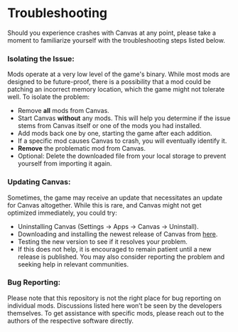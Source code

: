 # Troubleshooting

Should you experience crashes with Canvas at any point, please take a moment to familiarize yourself with the troubleshooting steps listed below.

### Isolating the Issue:

Mods operate at a very low level of the game's binary. While most mods are designed to be future-proof, there is a possibility that a mod could be patching an incorrect memory location, which the game might not tolerate well. To isolate the problem:

- Remove **all** mods from Canvas.
- Start Canvas **without** any mods. This will help you determine if the issue stems from Canvas itself or one of the mods you had installed.
- Add mods back one by one, starting the game after each addition.
- If a specific mod causes Canvas to crash, you will eventually identify it.
- **Remove** the problematic mod from Canvas.
- Optional: Delete the downloaded file from your local storage to prevent yourself from importing it again.

### Updating Canvas:

Sometimes, the game may receive an update that necessitates an update for Canvas altogether. While this is rare, and Canvas might not get optimized immediately, you could try:

- Uninstalling Canvas (Settings -> Apps -> Canvas -> Uninstall).
- Downloading and installing the newest release of Canvas from [here](https://github.com/RomanChamelo/Canvas-Open-Source/releases).
- Testing the new version to see if it resolves your problem.
- If this does not help, it is encouraged to remain patient until a new release is published. You may also consider reporting the problem and seeking help in relevant communities.

### Bug Reporting:

Please note that this repository is not the right place for bug reporting on individual mods. Discussions listed here won’t be seen by the developers themselves. To get assistance with specific mods, please reach out to the authors of the respective software directly.
